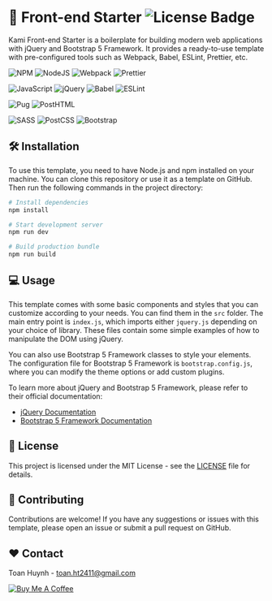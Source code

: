 # 🚀 Front-end Starter ![License Badge](https://img.shields.io/badge/license-MIT-green)

Kami Front-end Starter is a boilerplate for building modern web applications with jQuery and Bootstrap 5 Framework. It provides a ready-to-use template with pre-configured tools such as Webpack, Babel, ESLint, Prettier, etc.

![NPM](https://img.shields.io/badge/-NPM-CB3837?style=flat-square&logo=npm) ![NodeJS](https://img.shields.io/badge/-NodeJS-green?style=flat-square&logo=node.js) ![Webpack](https://img.shields.io/badge/-Webpack-8DD6F9?style=flat-square&logo=webpack) ![Prettier](https://img.shields.io/badge/-Prettier-F7B93E?style=flat-square&logo=prettier)

![JavaScript](https://img.shields.io/badge/-JavaScript-black?style=flat-square&logo=javascript) ![jQuery](https://img.shields.io/badge/-jQuery-0769AD?style=flat-square&logo=jquery) ![Babel](https://img.shields.io/badge/-Babel-F9DC3E?style=flat-square&logo=babel) ![ESLint](https://img.shields.io/badge/-ESLint-4B32C3?style=flat-square&logo=eslint) 

![Pug](https://img.shields.io/badge/-Pug-A86454?style=flat-square&logo=pug) ![PostHTML](https://img.shields.io/badge/-PostHTML-EDEDED?style=flat-square&logo=posthtml) 

![SASS](https://img.shields.io/badge/-SASS-hotpink?style=flat-square&logo=SASS) ![PostCSS](https://img.shields.io/badge/-PostCSS-DD3A0A?style=flat-square&logo=postcss) ![Bootstrap](https://img.shields.io/badge/-Bootstrap-purple?style=flat-square&logo=bootstrap) 

## 🛠 Installation

To use this template, you need to have Node.js and npm installed on your machine. You can clone this repository or use it as a template on GitHub. Then run the following commands in the project directory:

```bash
# Install dependencies
npm install

# Start development server
npm run dev

# Build production bundle
npm run build
```


## 💻 Usage

This template comes with some basic components and styles that you can customize according to your needs. You can find them in the `src` folder. The main entry point is `index.js`, which imports either `jquery.js` depending on your choice of library. These files contain some simple examples of how to manipulate the DOM using jQuery.

You can also use Bootstrap 5 Framework classes to style your elements. The configuration file for Bootstrap 5 Framework is `bootstrap.config.js`, where you can modify the theme options or add custom plugins.

To learn more about jQuery and Bootstrap 5 Framework, please refer to their official documentation:

- [jQuery Documentation](https://api.jquery.com/)
- [Bootstrap 5 Framework Documentation](https://getbootstrap.com/docs/5.0/getting-started/introduction/)


## 📄 License

This project is licensed under the MIT License - see the [LICENSE](LICENSE) file for details.

## 🙌 Contributing

Contributions are welcome! If you have any suggestions or issues with this template, please open an issue or submit a pull request on GitHub.

## ❤️ Contact

Toan Huynh - toan.ht2411@gmail.com

<a href="https://www.buymeacoffee.com/toanht2411P" target="_blank"><img src="https://www.buymeacoffee.com/assets/img/custom_images/orange_img.png" alt="Buy Me A Coffee" style="height: auto !important;width: auto !important;" ></a>
